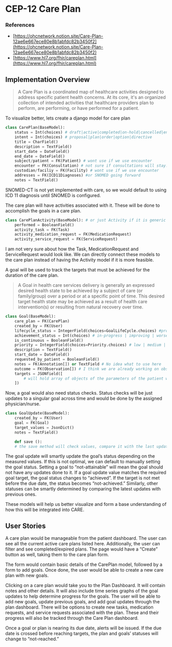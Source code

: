 # CEP-12 Care Plan

### References

- [https://ohcnetwork.notion.site/Care-Plan-12ae6e667ece80e8b1abfdc82b3450f2](https://ohcnetwork.notion.site/Care-Plan-12ae6e667ece80e8b1abfdc82b3450f2)
- [https://www.hl7.org/fhir/careplan.html](https://www.hl7.org/fhir/careplan.html)

## Implementation Overview

> A Care Plan is a coordinated map of healthcare activities designed to address specific patient health concerns. At its core, it's an organized collection of intended activities that healthcare providers plan to perform, are performing, or have performed for a patient.

To visualize better, lets create a django model for care plan

```py
class CarePlan(BaseModel):
    status = Int(choices) # draft|active|completed|on-hold|cancelled|entered-in-error|unknown
    intent = Int(choices) # proposal|plan|order|option|directive
    title = CharField()
    description = TextField()
    start_date = DateField()
    end_date = DateField()
    subject/patient = FK(Patient) # wont use if we use encounter
    encounter = FK(Consultation) # not sure if consultations will stay.
    custodian/faciliy = FK(Facility) # wont use if we use encounter
    addresses = FK(ICD11Diagnoses) #or SNOMED going forward
    notes = TextField()
```

SNOMED-CT is not yet implemented with care, so we would default to using ICD 11 diagnosis until SNOMED is configured.

The care plan will have activities associated with it. These will be done to accomplish the goals in a care plan.

```py
class CarePlanActivity(BaseModel): # or just Activity if it is generic
    performed = BooleanField()
    activity_task = FK(Task)
    activity_medication_request = FK(MedicationRequest)
    activity_service_request = FK(ServiceRequest)
```

I am not very sure about how the Task, MedicationRequest and ServiceRequest would look like. We can directly connect these models to the care plan instead of having the Activity model if it is more feasible.

A goal will be used to track the targets that must be achieved for the duration of the care plan.

> A Goal in health care services delivery is generally an expressed desired health state to be achieved by a subject of care (or family/group) over a period or at a specific point of time. This desired target health state may be achieved as a result of health care intervention(s) or resulting from natural recovery over time.

```py
class Goal(BaseModel):
    care_plan = FK(CarePlan)
    created_by = FK(User)
    lifecycle_status = IntegerField(choices=GoalLifeCycle.choices) #proposed | planned | accepted | active | on-hold | completed | cancelled | entered-in-error | rejected
    achievement_status = Int(choices) # in-progress | improving | worsening | no-change | achieved | sustaining | not-achieved | no-progress | not-attainable
    is_continuous = BooleanField()
    priority = IntegerField(choices=Priority.choices) # low | medium | high
    description = TextField()
    start_date = DateField()
    requested_by_patient = BooleanField()
    notes = FK(Annotation[]) or TextField # No idea what to use here
    outcome = FK(Observation[]) # I think we are already working on observations?
    targets = JSONfield([
        # will hold array of objects of the parameters of the patient we want to achieve, and what type of achievement it will be ("ratio", "range", "exact", etc.)
    ])

```

Now, a goal would also need status checks. Status checks will be just updates to a singular goal across time and would be done by the assigned physician/nurse.

```py
class GoalUpdate(BaseModel):
    created_by = FK(User)
    goal = FK(Goal)
    target_values = JsonDict()
    notes = TextField()

    def save ():
    # the save method will check values, compare it with the last update, and then determine the parent Goal's achievement_status.
```

The goal update will smartly update the goal’s status depending on the measured values. If this is not optimal, we can default to manually setting the goal status. Setting a goal to “not-attainable” will mean the goal should not have any updates done to it. If a goal update value matches the required goal target, the goal status changes to “achieved”. If the target is not met before the due date, the status becomes “not-achieved.” Similarly, other statuses can be smartly determined by comparing the latest updates with previous ones.

These models will help us better visualize and form a base understanding of how this will be integrated into CARE.

## User Stories

A care plan would be manageable from the patient dashboard. The user can see all the current active care plans listed here. Additionally, the user can filter and see completed/expired plans. The page would have a “Create” button as well, taking them to the care plan form.

The form would contain basic details of the CarePlan model, followed by a form to add goals. Once done, the user would be able to create a new care plan with new goals.

Clicking on a care plan would take you to the Plan Dashboard. It will contain notes and other details. It will also include time series graphs of the goal updates to help determine progress for the goals. The user will be able to add new goals, update previous goals, and add goal updates through the plan dashboard. There will be options to create new tasks, medication requests, and service requests associated with the plan. These and their progress will also be tracked through the Care Plan dashboard.

Once a goal or plan is nearing its due date, alerts will be issued. If the due date is crossed before reaching targets, the plan and goals’ statuses will change to “not-reached.”
